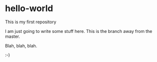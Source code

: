 # hello-world
This is my first repository

I am just going to write some stuff here.  This is the branch away from the master.

Blah, blah, blah.

:-)
